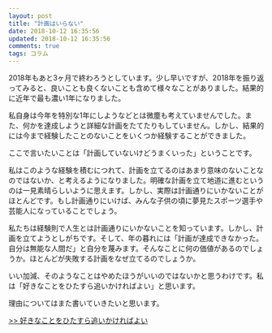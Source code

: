 ```yaml
---
layout: post
title: "計画はいらない"
date: 2018-10-12 16:35:56
updated: 2018-10-12 16:35:56
comments: true
tags: コラム
---
```


2018年もあと3ヶ月で終わろうとしています。少し早いですが、2018年を振り返ってみると、良いことも良くないことも含めて様々なことがありました。結果的に近年で最も濃い1年になりました。

私自身は今年を特別な1年にしようなどとは微塵も考えていませんでした。また、何かを達成しようと詳細な計画をたてたりもしていません。しかし、結果的には今まで経験したことのないことをいくつか経験することができました。

ここで言いたいことは「計画していないけどうまくいった」ということです。

私はこのような経験を積むにつれて、計画を立てるのはあまり意味のないことなのではないか、と考えるようになりました。明確な計画を立て地道に進むというのは一見素晴らしいように思えます。しかし、実際は計画通りにいかないことがほとんどです。もし計画通りにいけば、みんな子供の頃に夢見たスポーツ選手や芸能人になっていることでしょう。

私たちは経験則で人生とは計画通りにいかないことを知っています。しかし、計画を立てようとしがちです。そして、年の暮れには「計画が達成できなかった。自分は無能な人間だ」と自分を蔑みます。そんなことに何の価値があるのでしょうか。ほとんどが失敗する計画をなぜ立てるのでしょうか。

いい加減、そのようなことはやめたほうがいいのではないかと思うわけです。私は「好きなことをひたすら追いかければよい」と思います。

理由についてはまた書いていきたいと思います。

 [>> 好きなことをひたすら追いかければよい](/blog/2018/10/15/not-goal-2/)
